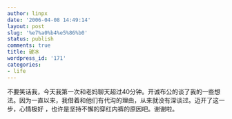 ```yaml
---
author: linpx
date: '2006-04-08 14:49:14'
layout: post
slug: '%e7%a0%b4%e5%86%b0'
status: publish
comments: true
title: 破冰
wordpress_id: '171'
categories:
- life
---
```


不要笑话我，今天我第一次和老妈聊天超过40分钟。开诚布公的谈了我的一些想法。因为一直以来，我借着和他们有代沟的理由，从来就没有深谈过。迈开了这一步，心情极好
，也许是坚持不懈的穿红内裤的原因吧。谢谢啦。

